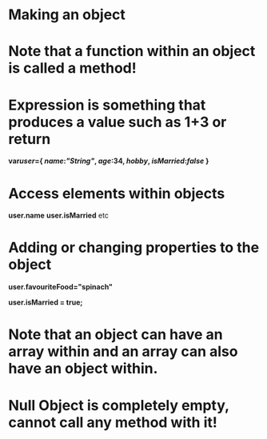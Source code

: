 # Making an object

# Note that a function within an object is called a method!
# Expression is something that produces a value such as 1+3 or return

**var*user*={
    *name*:*"String"*,
    *age*:34,
    *hobby*,
    *isMarried*:*false*
}**

# Access elements within objects
**user.name**
**user.isMarried**
etc

# Adding or changing properties to the object
**user.favouriteFood="spinach"**

**user.isMarried = true;**

# Note that an object can have an array within and an array can also have an object within.

# Null Object is completely empty, cannot call any method with it!
